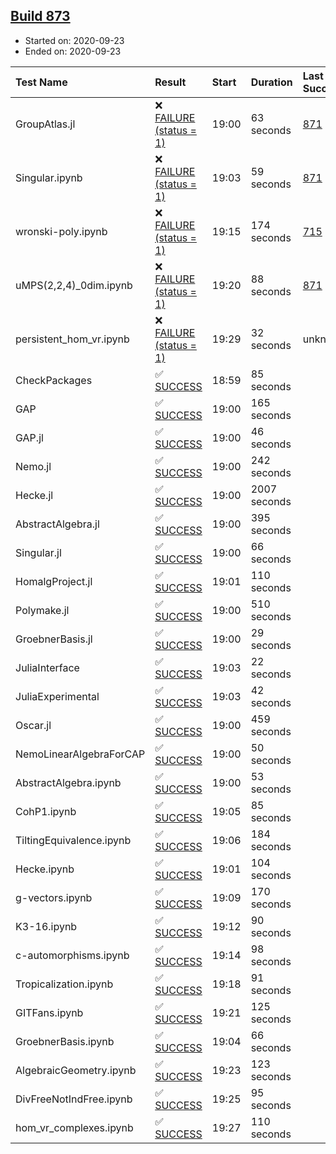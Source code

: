 ## [Build 873](https://oscarci.mathematik.uni-kl.de/job/oscar-stable/873/)

* Started on: 2020-09-23
* Ended on: 2020-09-23

| Test Name    | Result | Start | Duration | Last Success | First Failure |
|:-------------|:-------|:------|:---------|:-------------|:--------------|
| GroupAtlas.jl | ❌ [FAILURE (status = 1)](https://oscarci.mathematik.uni-kl.de/job/oscar-stable/873/artifact/logs/build-873/GroupAtlas.jl.log) | 19:00 | 63 seconds | [871](https://oscarci.mathematik.uni-kl.de/job/oscar-stable/871/) | [872](https://oscarci.mathematik.uni-kl.de/job/oscar-stable/872/) |
| Singular.ipynb | ❌ [FAILURE (status = 1)](https://oscarci.mathematik.uni-kl.de/job/oscar-stable/873/artifact/logs/build-873/Singular.ipynb.log) | 19:03 | 59 seconds | [871](https://oscarci.mathematik.uni-kl.de/job/oscar-stable/871/) | [872](https://oscarci.mathematik.uni-kl.de/job/oscar-stable/872/) |
| wronski-poly.ipynb | ❌ [FAILURE (status = 1)](https://oscarci.mathematik.uni-kl.de/job/oscar-stable/873/artifact/logs/build-873/wronski-poly.ipynb.log) | 19:15 | 174 seconds | [715](https://oscarci.mathematik.uni-kl.de/job/oscar-stable/715/) | [716](https://oscarci.mathematik.uni-kl.de/job/oscar-stable/716/) |
| uMPS(2,2,4)_0dim.ipynb | ❌ [FAILURE (status = 1)](https://oscarci.mathematik.uni-kl.de/job/oscar-stable/873/artifact/logs/build-873/uMPS-2-2-4-_0dim.ipynb.log) | 19:20 | 88 seconds | [871](https://oscarci.mathematik.uni-kl.de/job/oscar-stable/871/) | [872](https://oscarci.mathematik.uni-kl.de/job/oscar-stable/872/) |
| persistent_hom_vr.ipynb | ❌ [FAILURE (status = 1)](https://oscarci.mathematik.uni-kl.de/job/oscar-stable/873/artifact/logs/build-873/persistent_hom_vr.ipynb.log) | 19:29 | 32 seconds | unknown | unknown |
| CheckPackages | ✅ [SUCCESS](https://oscarci.mathematik.uni-kl.de/job/oscar-stable/873/artifact/logs/build-873/CheckPackages.log) | 18:59 | 85 seconds |  |  |
| GAP | ✅ [SUCCESS](https://oscarci.mathematik.uni-kl.de/job/oscar-stable/873/artifact/logs/build-873/GAP.log) | 19:00 | 165 seconds |  |  |
| GAP.jl | ✅ [SUCCESS](https://oscarci.mathematik.uni-kl.de/job/oscar-stable/873/artifact/logs/build-873/GAP.jl.log) | 19:00 | 46 seconds |  |  |
| Nemo.jl | ✅ [SUCCESS](https://oscarci.mathematik.uni-kl.de/job/oscar-stable/873/artifact/logs/build-873/Nemo.jl.log) | 19:00 | 242 seconds |  |  |
| Hecke.jl | ✅ [SUCCESS](https://oscarci.mathematik.uni-kl.de/job/oscar-stable/873/artifact/logs/build-873/Hecke.jl.log) | 19:00 | 2007 seconds |  |  |
| AbstractAlgebra.jl | ✅ [SUCCESS](https://oscarci.mathematik.uni-kl.de/job/oscar-stable/873/artifact/logs/build-873/AbstractAlgebra.jl.log) | 19:00 | 395 seconds |  |  |
| Singular.jl | ✅ [SUCCESS](https://oscarci.mathematik.uni-kl.de/job/oscar-stable/873/artifact/logs/build-873/Singular.jl.log) | 19:00 | 66 seconds |  |  |
| HomalgProject.jl | ✅ [SUCCESS](https://oscarci.mathematik.uni-kl.de/job/oscar-stable/873/artifact/logs/build-873/HomalgProject.jl.log) | 19:01 | 110 seconds |  |  |
| Polymake.jl | ✅ [SUCCESS](https://oscarci.mathematik.uni-kl.de/job/oscar-stable/873/artifact/logs/build-873/Polymake.jl.log) | 19:00 | 510 seconds |  |  |
| GroebnerBasis.jl | ✅ [SUCCESS](https://oscarci.mathematik.uni-kl.de/job/oscar-stable/873/artifact/logs/build-873/GroebnerBasis.jl.log) | 19:00 | 29 seconds |  |  |
| JuliaInterface | ✅ [SUCCESS](https://oscarci.mathematik.uni-kl.de/job/oscar-stable/873/artifact/logs/build-873/JuliaInterface.log) | 19:03 | 22 seconds |  |  |
| JuliaExperimental | ✅ [SUCCESS](https://oscarci.mathematik.uni-kl.de/job/oscar-stable/873/artifact/logs/build-873/JuliaExperimental.log) | 19:03 | 42 seconds |  |  |
| Oscar.jl | ✅ [SUCCESS](https://oscarci.mathematik.uni-kl.de/job/oscar-stable/873/artifact/logs/build-873/Oscar.jl.log) | 19:00 | 459 seconds |  |  |
| NemoLinearAlgebraForCAP | ✅ [SUCCESS](https://oscarci.mathematik.uni-kl.de/job/oscar-stable/873/artifact/logs/build-873/NemoLinearAlgebraForCAP.log) | 19:00 | 50 seconds |  |  |
| AbstractAlgebra.ipynb | ✅ [SUCCESS](https://oscarci.mathematik.uni-kl.de/job/oscar-stable/873/artifact/logs/build-873/AbstractAlgebra.ipynb.log) | 19:00 | 53 seconds |  |  |
| CohP1.ipynb | ✅ [SUCCESS](https://oscarci.mathematik.uni-kl.de/job/oscar-stable/873/artifact/logs/build-873/CohP1.ipynb.log) | 19:05 | 85 seconds |  |  |
| TiltingEquivalence.ipynb | ✅ [SUCCESS](https://oscarci.mathematik.uni-kl.de/job/oscar-stable/873/artifact/logs/build-873/TiltingEquivalence.ipynb.log) | 19:06 | 184 seconds |  |  |
| Hecke.ipynb | ✅ [SUCCESS](https://oscarci.mathematik.uni-kl.de/job/oscar-stable/873/artifact/logs/build-873/Hecke.ipynb.log) | 19:01 | 104 seconds |  |  |
| g-vectors.ipynb | ✅ [SUCCESS](https://oscarci.mathematik.uni-kl.de/job/oscar-stable/873/artifact/logs/build-873/g-vectors.ipynb.log) | 19:09 | 170 seconds |  |  |
| K3-16.ipynb | ✅ [SUCCESS](https://oscarci.mathematik.uni-kl.de/job/oscar-stable/873/artifact/logs/build-873/K3-16.ipynb.log) | 19:12 | 90 seconds |  |  |
| c-automorphisms.ipynb | ✅ [SUCCESS](https://oscarci.mathematik.uni-kl.de/job/oscar-stable/873/artifact/logs/build-873/c-automorphisms.ipynb.log) | 19:14 | 98 seconds |  |  |
| Tropicalization.ipynb | ✅ [SUCCESS](https://oscarci.mathematik.uni-kl.de/job/oscar-stable/873/artifact/logs/build-873/Tropicalization.ipynb.log) | 19:18 | 91 seconds |  |  |
| GITFans.ipynb | ✅ [SUCCESS](https://oscarci.mathematik.uni-kl.de/job/oscar-stable/873/artifact/logs/build-873/GITFans.ipynb.log) | 19:21 | 125 seconds |  |  |
| GroebnerBasis.ipynb | ✅ [SUCCESS](https://oscarci.mathematik.uni-kl.de/job/oscar-stable/873/artifact/logs/build-873/GroebnerBasis.ipynb.log) | 19:04 | 66 seconds |  |  |
| AlgebraicGeometry.ipynb | ✅ [SUCCESS](https://oscarci.mathematik.uni-kl.de/job/oscar-stable/873/artifact/logs/build-873/AlgebraicGeometry.ipynb.log) | 19:23 | 123 seconds |  |  |
| DivFreeNotIndFree.ipynb | ✅ [SUCCESS](https://oscarci.mathematik.uni-kl.de/job/oscar-stable/873/artifact/logs/build-873/DivFreeNotIndFree.ipynb.log) | 19:25 | 95 seconds |  |  |
| hom_vr_complexes.ipynb | ✅ [SUCCESS](https://oscarci.mathematik.uni-kl.de/job/oscar-stable/873/artifact/logs/build-873/hom_vr_complexes.ipynb.log) | 19:27 | 110 seconds |  |  |
